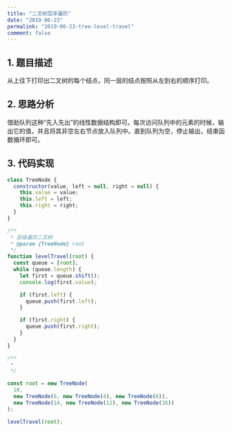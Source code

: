 ```yaml
---
title: "二叉树层序遍历"
date: "2019-06-23"
permalink: "2019-06-23-tree-level-travel"
comment: false
---
```


## 1. 题目描述

从上往下打印出二叉树的每个结点，同一层的结点按照从左到右的顺序打印。

## 2. 思路分析

借助队列这种“先入先出”的线性数据结构即可。每次访问队列中的元素的时候，输出它的值，并且将其非空左右节点放入队列中。直到队列为空，停止输出，结束函数循环即可。

## 3. 代码实现

```javascript
class TreeNode {
  constructor(value, left = null, right = null) {
    this.value = value;
    this.left = left;
    this.right = right;
  }
}

/**
 * 层级遍历二叉树
 * @param {TreeNode} root
 */
function levelTravel(root) {
  const queue = [root];
  while (queue.length) {
    let first = queue.shift();
    console.log(first.value);

    if (first.left) {
      queue.push(first.left);
    }

    if (first.right) {
      queue.push(first.right);
    }
  }
}

/**
 *
 */

const root = new TreeNode(
  10,
  new TreeNode(6, new TreeNode(4), new TreeNode(8)),
  new TreeNode(14, new TreeNode(12), new TreeNode(16))
);

levelTravel(root);
```
